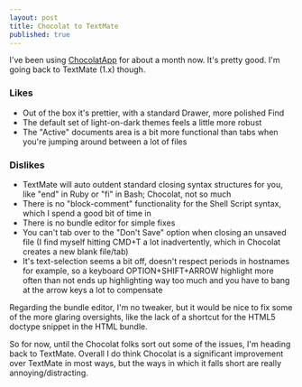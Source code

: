 ```yaml
---
layout: post
title: Chocolat to TextMate
published: true
---
```


I've been using [ChocolatApp](http://chocolatapp.com) for about a month now. It's pretty good. I'm going back to TextMate (1.x) though.

### Likes

* Out of the box it's prettier, with a standard Drawer, more polished Find
* The default set of light-on-dark themes feels a little more robust
* The "Active" documents area is a bit more functional than tabs when you're jumping around between a lot of files

### Dislikes

* TextMate will auto outdent standard closing syntax structures for you, like "end" in Ruby or "fi" in Bash; Chocolat, not so much
* There is no "block-comment" functionality for the Shell Script syntax, which I spend a good bit of time in
* There is no bundle editor for simple fixes
* You can't tab over to the "Don't Save" option when closing an unsaved file (I find myself hitting CMD+T a lot inadvertently, which in Chocolat creates a new blank file/tab)
* It's text-selection seems a bit off, doesn't respect periods in hostnames for example, so a keyboard OPTION+SHIFT+ARROW highlight more often than not ends up highlighting way too much and you have to bang at the arrow keys a lot to compensate

Regarding the bundle editor, I'm no tweaker, but it would be nice to fix some of the more glaring oversights, like the lack of a shortcut for the HTML5 doctype snippet in the HTML bundle.

So for now, until the Chocolat folks sort out some of the issues, I'm heading back to TextMate. Overall I do think Chocolat is a significant improvement over TextMate in most ways, but the ways in which it falls short are really annoying/distracting.